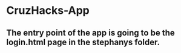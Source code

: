 # CruzHacks-App

## The entry point of the app is going to be the login.html page in the stephanys folder. 
